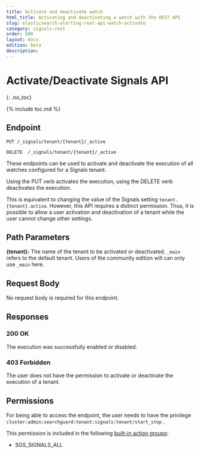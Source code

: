 ```yaml
---
title: Activate and deactivate watch
html_title: Activating and deactivating a watch with the REST API
slug: elasticsearch-alerting-rest-api-watch-activate
category: signals-rest
order: 500
layout: docs
edition: beta
description: 
---
```


<!--- Copyright 2019 floragunn GmbH -->

# Activate/Deactivate Signals API
{: .no_toc}

{% include toc.md %}


## Endpoint

```
PUT /_signals/tenant/{tenant}/_active
```

```
DELETE  /_signals/tenant/{tenant}/_active
```

These endpoints can be used to activate and deactivate the execution of all watches configured for a Signals tenant.

Using the PUT verb activates the execution, using the DELETE verb deactivates the execution.

This is equivalent to changing the value of the Signals setting `tenant.{tenant}.active`. However, this API requires a distinct permission. Thus, it is possible to allow a user activation and deactivation of a tenant while the user cannot change other settings.

## Path Parameters

**{tenant}:** The name of the tenant to be activated or deactivated. `_main` refers to the default tenant. Users of the community edition will can only use `_main` here.

## Request Body

No request body is required for this endpoint.

## Responses

### 200 OK

The execution was successfully enabled or disabled.

### 403 Forbidden

The user does not have the permission to activate or deactivate the execution of a tenant. 

## Permissions

For being able to access the endpoint, the user needs to have the privilege `cluster:admin:searchguard:tenant:signals:tenant/start_stop` .

This permission is included in the following [built-in action groups](security_permissions.md):

* SGS\_SIGNALS\_ALL
